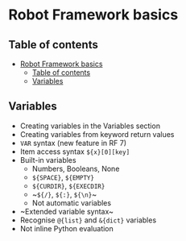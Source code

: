# Robot Framework basics

## Table of contents
- [Robot Framework basics](#robot-framework-basics)
  - [Table of contents](#table-of-contents)
  - [Variables](#variables)

## Variables

- Creating variables in the Variables section
- Creating variables from keyword return values
- `VAR` syntax (new feature in RF 7)
- Item access syntax `${x}[0][key]`
- Built-in variables
  - Numbers, Booleans, None
  - `${SPACE}`, `${EMPTY}`
  - `${CURDIR}`, `${EXECDIR}`
  - ~`${/}`, `${:}`, `${\n}`~
  - Not automatic variables
- ~Extended variable syntax~
- Recognise `@{list}` and `&{dict}` variables
- Not inline Python evaluation
